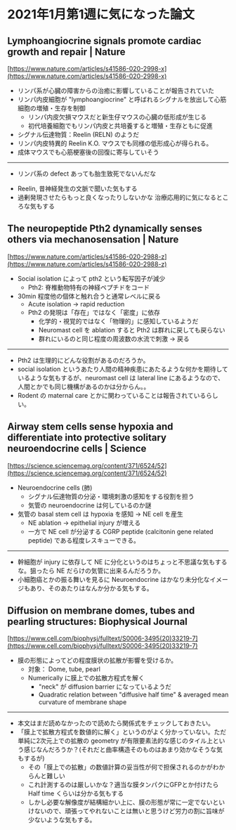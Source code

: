 # 2021年1月第1週に気になった論文

## Lymphoangiocrine signals promote cardiac growth and repair | Nature
[https://www.nature.com/articles/s41586-020-2998-x](https://www.nature.com/articles/s41586-020-2998-x)

- リンパ系が心臓の障害からの治癒に影響していることが報告されていた
- リンパ内皮細胞が "lymphoangiocrine" と呼ばれるシグナルを放出して心筋細胞の増殖・生存を制御
    - リンパ内皮欠損マウスだと新生仔マウスの心臓の低形成が生じる
    - 初代培養細胞でもリンパ内皮と共培養すると増殖・生存ともに促進
- シグナル伝達物質：Reelin (RELN) のようだ
- リンパ内皮特異的 Reelin K.O. マウスでも同様の低形成心が得られる。
- 成体マウスでも心筋梗塞後の回復に寄与していそう

---
+ リンパ系の defect あっても胎生致死でないんだな
- Reelin, 昔神経発生の文脈で聞いた気もする
- 過剰発現させたらもっと良くなったりしないかな 治療応用的に気になるところな気もする

## The neuropeptide Pth2 dynamically senses others via mechanosensation | Nature
[https://www.nature.com/articles/s41586-020-2988-z](https://www.nature.com/articles/s41586-020-2988-z)

- Social isolation によって pth2 という転写因子が減少
    - Pth2: 脊椎動物特有の神経ペプチドをコード
- 30min 程度他の個体と触れ合うと通常レベルに戻る
    - Acute isolation → rapid reduction
    - Pth2 の発現は「存在」ではなく「密度」に依存
        - 化学的・視覚的ではなく「物理的」に感知しているようだ
        - Neuromast cell を ablation すると Pth2 は群れに戻しても戻らない
        - 群れにいるのと同じ程度の周波数の水流で刺激 → 戻る

---
- Pth2 は生理的にどんな役割があるのだろうか。
- social isolation というあたり人間の精神疾患にあたるような何かを期待しているような気もするが、neuromast cell は lateral line にあるようなので、人間とかでも同じ機構があるのかは分からん。。
- Rodent の maternal care とかに関わっていることは報告されているらしい。

## Airway stem cells sense hypoxia and differentiate into protective solitary neuroendocrine cells | Science
[https://science.sciencemag.org/content/371/6524/52](https://science.sciencemag.org/content/371/6524/52)

- Neuroendocrine cells (肺)
    - シグナル伝達物質の分泌・環境刺激の感知をする役割を担う
    - 気管の neuroendocrine は何しているのか謎
- 気管の basal stem cell は hypoxia を感知 → NE cell を産生
    - NE ablation → epithelial injury が増える
    - 一方で NE cell が分泌する CGRP peptide (calcitonin gene related peptide) である程度レスキューできる。

---
+ 幹細胞が injury に依存して NE に分化というのはちょっと不思議な気もするな。狙ったら NE だらけの気管に出来るんだろうか。
+ 小細胞癌とかの振る舞いを見るに Neuroendocrine はかなり未分化なイメージもあり、そのあたりはなんか分かる気もする。

## Diffusion on membrane domes, tubes and pearling structures: Biophysical Journal
[https://www.cell.com/biophysj/fulltext/S0006-3495(20)33219-7](https://www.cell.com/biophysj/fulltext/S0006-3495(20)33219-7)

- 膜の形態によってどの程度膜状の拡散が影響を受けるか。
    - 対象： Dome, tube, pearl
    - Numerically に膜上での拡散方程式を解く
        - "neck" が diffusion barrier になっているようだ
        - Quadratic relation between "diffusive half time" & averaged mean curvature of membrane shape

---
- 本文はまだ読めなかったので読めたら関係式をチェックしておきたい。
- 「膜上で拡散方程式を数値的に解く」というのがよく分かっていない。ただ単純に2次元上での拡散の geometry が有限要素法的な感じのタイル上という感じなんだろうか？(それだと曲率構造そのものはあまり効かなそうな気もするが)
    - その「膜上での拡散」の数値計算の妥当性が何で担保されるのかがわからんと難しい
    - これ計測するのは厳しいかな？適当な膜タンパクにGFPとか付けたら Half time くらいは分かる気もする
    - しかし必要な解像度が結構細かい上に、膜の形態が常に一定でないといけないので、頑張ってやれないことは無いと思うけど労力の割に旨味が少ないような気もする。